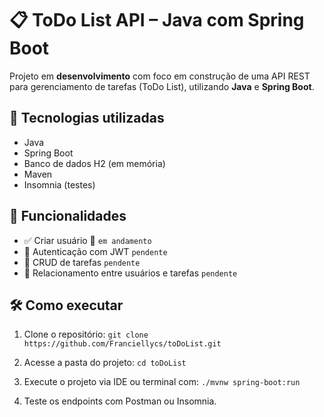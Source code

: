 # 📋 ToDo List API – Java com Spring Boot

Projeto em **desenvolvimento** com foco em construção de uma API REST para gerenciamento de tarefas (ToDo List), utilizando **Java** e **Spring Boot**.

## 🚀 Tecnologias utilizadas

- Java 
- Spring Boot
- Banco de dados H2 (em memória)
- Maven
- Insomnia (testes)

## 📌 Funcionalidades

- ✅ Criar usuário 🚧 ```em andamento```
- 🔐 Autenticação com JWT ```pendente```
- 📝 CRUD de tarefas ```pendente```
- 👤 Relacionamento entre usuários e tarefas ```pendente```

## 🛠️ Como executar

1. Clone o repositório:
```git clone https://github.com/Franciellycs/toDoList.git```

2.  Acesse a pasta do projeto:
```cd toDoList```

4. Execute o projeto via IDE ou terminal com:
```./mvnw spring-boot:run```

6. Teste os endpoints com Postman ou Insomnia.
